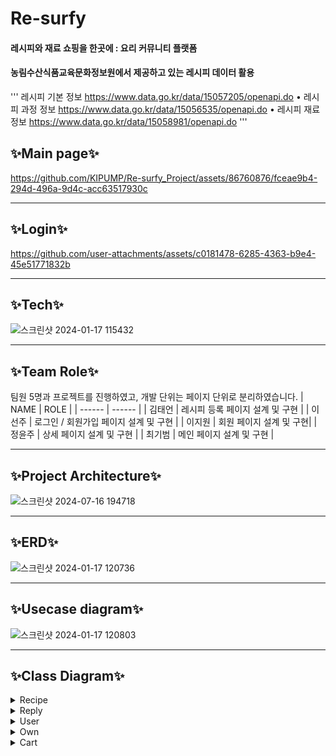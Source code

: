 # Re-surfy
#### 레시피와 재료 쇼핑을 한곳에 : 요리 커뮤니티 플랫폼

#### 농림수산식품교육문화정보원에서 제공하고 있는 레시피 데이터 활용

'''
레시피 기본 정보
https://www.data.go.kr/data/15057205/openapi.do
• 레시피 과정 정보
https://www.data.go.kr/data/15056535/openapi.do
• 레시피 재료 정보
https://www.data.go.kr/data/15058981/openapi.do
'''


## ✨Main page✨
https://github.com/KIPUMP/Re-surfy_Project/assets/86760876/fceae9b4-294d-496a-9d4c-acc63517930c

---

## ✨Login✨
https://github.com/user-attachments/assets/c0181478-6285-4363-b9e4-45e51771832b

---

## ✨Tech✨
![스크린샷 2024-01-17 115432](https://github.com/KIPUMP/Re-surfy_Project/assets/86760876/8e1e746a-d3bb-4818-8520-f2ad8fc436d7)

---

## ✨Team Role✨
팀원 5명과 프로젝트를 진행하였고, 개발 단위는 페이지 단위로 분리하였습니다.
| NAME | ROLE |
| ------ | ------ |
| 김태언 | 레시피 등록 페이지 설계 및 구현 |
| 이선주 | 로그인 / 회원가입 페이지 설계 및 구현 |
| 이지원 | 회원 페이지 설계 및 구현|
| 정윤주 | 상세 페이지 설계 및 구현 |
| 최기범 | 메인 페이지 설계 및 구현 |

---

## ✨Project Architecture✨
![스크린샷 2024-07-16 194718](https://github.com/user-attachments/assets/0b26977f-2e0c-4755-b87a-b34626d278b9)

---
## ✨ERD✨
![스크린샷 2024-01-17 120736](https://github.com/KIPUMP/Re-surfy_Project/assets/86760876/f04ac3fc-ceda-4d5b-836f-b67f25ea0758)

---
## ✨Usecase diagram✨
![스크린샷 2024-01-17 120803](https://github.com/KIPUMP/Re-surfy_Project/assets/86760876/83c8d961-283e-4404-b87b-7e6ebe78c4b6)

---
## ✨Class Diagram✨
<details>
  <summary>Recipe</summary>
  
![recipe drawio](https://github.com/user-attachments/assets/7c5f1c62-b3bd-43b4-bf9f-15435f525d1a)

</details>

<details>
<summary>Reply</summary>
  
![reply drawio](https://github.com/user-attachments/assets/f19dd879-502c-4455-a8f9-aad45089cf26)
</details>

<details>
<summary>User</summary>
  
![user drawio](https://github.com/user-attachments/assets/f319f3ec-b78b-4bd0-82d3-ab80601e6e42)
</details>

<details>
<summary>Own</summary>
  
![own drawio](https://github.com/user-attachments/assets/e9743f4c-db00-4c78-adaf-2d908869db5e)
</details>

<details>
<summary>Cart</summary>

![cart drawio](https://github.com/user-attachments/assets/9d346e8e-06d1-4b42-8f3d-fcb57fc29cca)
</details>






